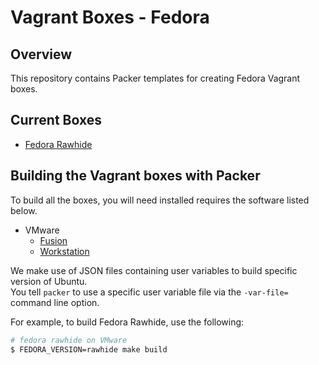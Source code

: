 # Vagrant Boxes - Fedora

## Overview

This repository contains Packer templates for creating Fedora Vagrant boxes.

## Current Boxes

- [Fedora Rawhide](https://getfedora.org/ja/server/)

## Building the Vagrant boxes with Packer

To build all the boxes, you will need installed requires the software listed below.  

- VMware
  - [Fusion](https://www.vmware.com/products/fusion)
  - [Workstation](https://www.vmware.com/products/workstation)

We make use of JSON files containing user variables to build specific version of Ubuntu.  
You tell `packer` to use a specific user variable file via the `-var-file=` command line option.  

For example, to build Fedora Rawhide, use the following:  

```bash
# fedora rawhide on VMware
$ FEDORA_VERSION=rawhide make build
```
